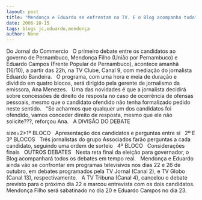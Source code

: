 ```yaml
---
layout: post
title: "Mendonça e Eduardo se enfrentam na TV. E o Blog acompanha tudo"
date: 2006-10-15
tags: blogs jc,eduardo,mendonça
author: None
---
```

Do Jornal do Commercio
&nbsp;
O primeiro debate entre os candidatos ao governo de Pernambuco, Mendonça Filho (União por Pernambuco) e Eduardo Campos (Frente Popular de Pernambuco), acontece amanhã (16/10), a partir das 22h, na TV Clube, Canal 9, com mediação do jornalista Eduardo Bandeira. 
&nbsp;
O programa, com uma hora e meia de duração e dividido em quatro blocos, será dirigido pela gerente de jornalismo da emissora, Ana Menezes. 
&nbsp;
Uma das novidades é que a jornalista decidirá sobre concessões de direito de resposta no caso de ocorrência de ofensas pessoais, mesmo que o candidato ofendido não tenha formalizado pedido neste sentido. 
&nbsp;
“Se acharmos que qualquer um dos candidatos foi ofendido, vamos conceder direito de resposta, mesmo que ele não solicite???, reforçou Ana. 
&nbsp;
A DIVISÃO DO DEBATE
&nbsp;

 size=2>1º BLOCO
&nbsp;
Apresentação dos candidatos e perguntas entre si
&nbsp;
2º E 3º BLOCOS
&nbsp;
Três jornalistas do grupo Associados farão perguntas a cada candidato, seguindo uma ordem de sorteio
&nbsp;
4º BLOCO
&nbsp;
Considerações finais
&nbsp;
OUTROS DEBATES
&nbsp;
Nesta reta final da eleição para governador, o Blog acompanhará todos os debates em tempo real.
&nbsp;
Mendonça e Eduardo ainda vão se confrontar em programas televisivos nos dias 22 e 26 de outubro, em debates programados pela TV Jornal (Canal 2), e TV Globo (Canal 13), respectivamente. 
&nbsp;
A TV Tribuna (Canal 4), cancelou o debate previsto para o próximo dia 22 e marcou entrevista com os dois candidatos. Mendonça Filho será sabatinado no dia 20 e Eduardo Campos no dia 23.  